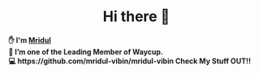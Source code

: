 
<h1 align='center'> Hi there 👋</h1>

<h4>
 ✋ I'm <u>Mridul</u>
<br>
🔭 I’m one of the Leading Member of Waycup.
<br>
💻 https://github.com/mridul-vibin/mridul-vibin Check My Stuff OUT!!
